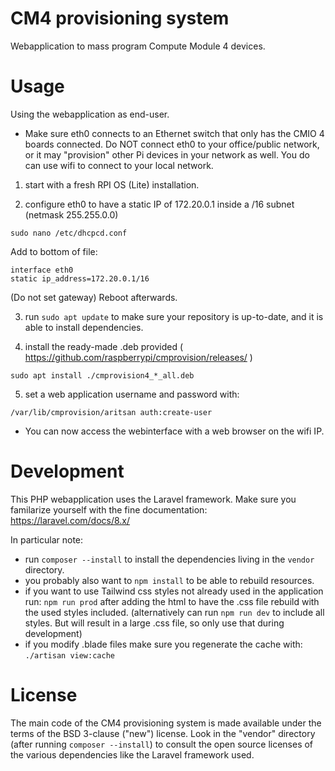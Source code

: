 CM4 provisioning system
===

Webapplication to mass program Compute Module 4 devices.


Usage
==

Using the webapplication as end-user.

- Make sure eth0 connects to an Ethernet switch that only has the CMIO 4 boards connected. Do NOT connect eth0 to your office/public network, or it may "provision" other Pi devices in your network as well.
You do can use wifi to connect to your local network.

1) start with a fresh RPI OS (Lite) installation.

2) configure eth0 to have a static IP of 172.20.0.1 inside a /16 subnet (netmask 255.255.0.0)

```
sudo nano /etc/dhcpcd.conf
```

Add to bottom of file:

```
interface eth0
static ip_address=172.20.0.1/16
```

(Do not set gateway)
Reboot afterwards.

3) run `sudo apt update` to make sure your repository is up-to-date, and it is able to install dependencies.

4) install the ready-made .deb provided ( https://github.com/raspberrypi/cmprovision/releases/ )

```
sudo apt install ./cmprovision4_*_all.deb
```

5) set a web application username and password with:

```
/var/lib/cmprovision/aritsan auth:create-user
```

- You can now access the webinterface with a web browser on the wifi IP.


Development
==

This PHP webapplication uses the Laravel framework.
Make sure you familarize yourself with the fine documentation: https://laravel.com/docs/8.x/

In particular note:
* run `composer --install` to install the dependencies living in the `vendor` directory.
* you probably also want to `npm install` to be able to rebuild resources.
* if you want to use Tailwind css styles not already used in the application run: `npm run prod` after adding the html to have the .css file rebuild with the used styles included. (alternatively can run `npm run dev` to include all styles. But will result in a large .css file, so only use that during development)
* if you modify .blade files make sure you regenerate the cache with: `./artisan view:cache`

License
==

The main code of the CM4 provisioning system is made available under the terms of the BSD 3-clause ("new") license.
Look in the "vendor" directory (after running `composer --install`) to consult the open source licenses of the various dependencies like the Laravel framework used.

